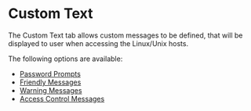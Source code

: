 [title]: # (Custom Text)
[tags]: # (panel)
[priority]: # (4)
# Custom Text

The Custom Text tab allows custom messages to be defined, that will be displayed to user when accessing the Linux/Unix hosts.

The following options are available:

* [Password Prompts](pw-prompts.md)
* [Friendly Messages](friendly-msg.md)
* [Warning Messages](warn-msg.md)
* [Access Control Messages](ac-msg.md)

